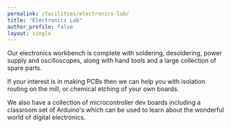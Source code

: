 ```yaml
---
permalink: /facilities/electronics-lab/
title: "Electronics Lab"
author_profile: false
layout: single
---
```


Our electronics workbench is complete with soldering, desoldering, power
supply and oscilloscopes, along with hand tools and a large collection
of spare parts.

If your interest is in making PCBs then we can help you with isolation
routing on the mill, or chemical etching of your own boards.

We also have a collection of microcontroller dev boards including a
classroom set of Arduino's which can be used to learn about the
wonderful world of digital electronics.
